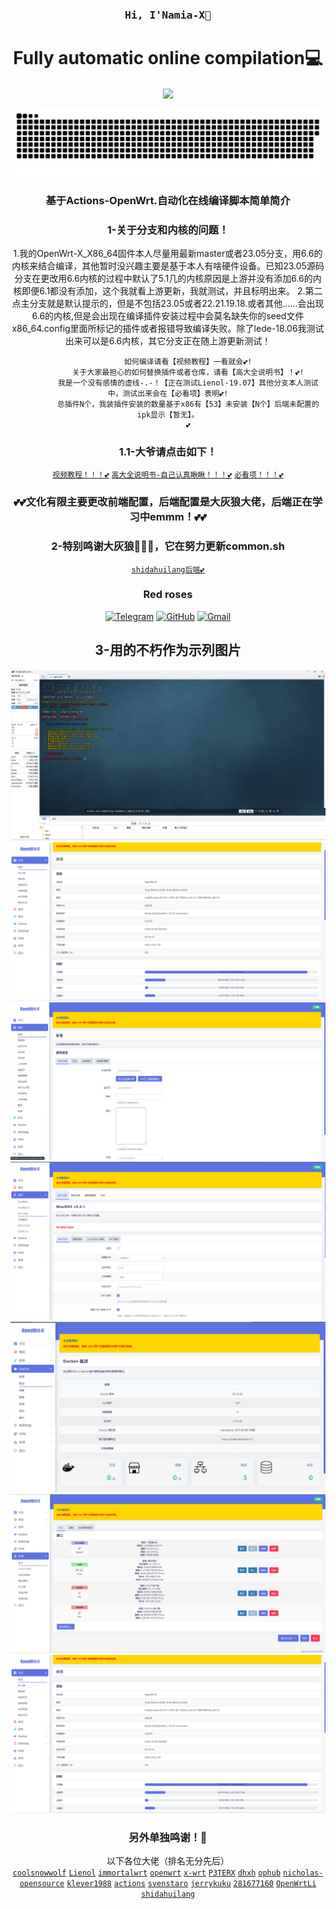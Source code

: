<h3 align="center"><samp> Hi, I'Namia-X👋 </samp></h4> 
<h1 align="center">Fully automatic online compilation💻</h1>
<p align="center"><img align="center"  width="182" src="https://komarev.com/ghpvc/?username=DeveloperMDCM&color=green&label=DeveloperMDCM%20profile%20views"/></p> 
<p align="center"><a href=#><img src="contributions.svg"></a></p> 
<div align="center">
  
###  基于Actions-OpenWrt.自动化在线编译脚本简单简介
### 1-关于分支和内核的问题！
1.我的OpenWrt-X_X86_64固件本人尽量用最新master或者23.05分支，用6.6的内核来结合编译，其他暂时没兴趣主要是基于本人有啥硬件设备。已知23.05源码分支在更改用6.6内核的过程中默认了5.1几的内核原因是上游并没有添加6.6的内核即便6.1都没有添加，这个我就看上游更新，我就测试，并且标明出来。
2.第二点主分支就是默认提示的，但是不包括23.05或者22.21.19.18.或者其他......会出现6.6的内核,但是会出现在编译插件安装过程中会莫名缺失你的seed文件x86_64.config里面所标记的插件或者报错导致编译失败。除了lede-18.06我测试出来可以是6.6内核，其它分支正在随上游更新测试！

             如何编译请看【视频教程】一看就会💕!
             关于大家最担心的如何替换插件或者仓库，请看【高大全说明书】！💕!
             我是一个没有感情的虚线-.-！【正在测试Lienol-19.07】其他分支本人测试中，测试出来会在【必看项】表明💕!
             总插件N个，我装插件安装的数量基于x86有【53】未安装【N个】后端未配置的ipk显示【暂无】。
             💕
 ### 1.1-大爷请点击如下！
 [`视频教程！！！💕`](https://www.youtube.com/watch?v=redrbNAKuSg)
 [`高大全说明书-自己认真瞅瞅！！！💕`](https://github.com/danshui-git/shuoming)
  [`必看项！！！💕`](https://github.com/Namia-X/OpenWrt-X/blob/main/backups-X/%E5%B7%B2%E7%BC%96%E8%AF%91%E8%AF%B4%E6%98%8E/txt)
### 💕💕文化有限主要更改前端配置，后端配置是大灰狼大佬，后端正在学习中emmm！💕💕
### 2-特别鸣谢大灰狼🎉🎉🎉，它在努力更新common.sh
  [`shidahuilang后端💕`](https://github.com/shidahuilang/common)

### Red roses
[![Telegram](https://img.shields.io/badge/-Telegram-D114855?style=flat&logo=Telegraml&logoColor=white)](https://t.me/+LPeqwOcUjk40ZjRl)
[![GitHub](https://img.shields.io/badge/-GitHub-181717?style=flat&logo=GitHub&logoColor=white)](https://github.com/Namia-X)
[![Gmail](https://img.shields.io/badge/-Gmail-D14836?style=flat&logo=Gmail&logoColor=white)](mailto:kmy258855@gmail.com)
## 3-用的不朽作为示列图片
![img.png](backups-X/实例/img.png)
![1.png](backups-X/实例/1img.png)
![2.png](backups-X/实例/2img.png)
![img2.png](backups-X/实例/3img.png)
![img3.png](backups-X/实例/4img.png)
![img2.png](backups-X/实例/5img.png)
![img3.png](backups-X/实例/1img.png)
### 另外单独鸣谢！🎉
 以下各位大佬（排名无分先后）<br />
 [`coolsnowwolf`](https://github.com/coolsnowwolf/lede/tree/master)
 [`Lienol`](https://github.com/Lienol/openwrt/tree/21.02)
 [`immortalwrt`](https://github.com/immortalwrt/immortalwrt)
 [`openwrt`](https://github.com/openwrt/openwrt)
 [`x-wrt`](https://github.com/x-wrt/x-wrt)
 [`P3TERX`](https://github.com/P3TERX/Actions-OpenWrt)
 [`dhxh`](https://github.com/dhxh/Openwrt-Build)
 [`ophub`](https://github.com/ophub/amlogic-s9xxx-openwrt)
 [`nicholas-opensource`](https://github.com/nicholas-opensource/OpenWrt-Autobuild)
 [`klever1988`](https://github.com/klever1988/cachewrtbuild)
 [`actions`](https://github.com/actions/upload-artifact)
 [`svenstaro`](https://github.com/svenstaro/upload-release-action)
 [`jerrykuku`](https://github.com/jerrykuku/luci-theme-argon)
 [`281677160`](https://github.com/281677160/bendi)
 [`OpenWrtLi`](https://github.com/OpenWrtLi/OpenWrtli)
 [`shidahuilang`](https://github.com/shidahuilang/common)
</div>
